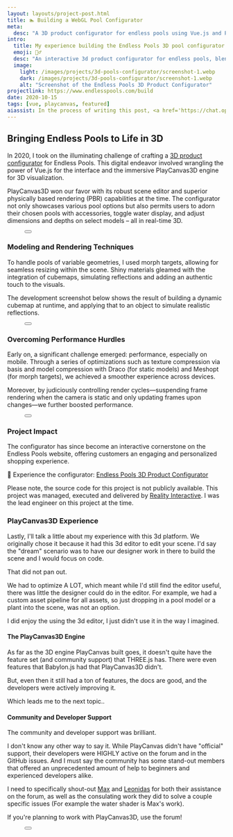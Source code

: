 ```yaml
---
layout: layouts/project-post.html
title: 🏊‍ Building a WebGL Pool Configurator
meta:
  desc: "A 3D product configurator for endless pools using Vue.js and PlayCanvas3D"
intro:
  title: My experience building the Endless Pools 3D pool configurator
  emoji: 🏊‍♂️
  desc: "An interactive 3d product configurator for endless pools, blending Vue.js and PlayCanvas3D."
  image:
    light: /images/projects/3d-pools-configurator/screenshot-1.webp
    dark: /images/projects/3d-pools-configurator/screenshot-1.webp
    alt: "Screenshot of the Endless Pools 3D Product Configurator"
projectlink: https://www.endlesspools.com/build
date: 2020-10-15
tags: [vue, playcanvas, featured]
aiassist: In the process of writing this post, <a href='https://chat.openai.com' target='_blank'>ChatGPT</a> was used to help verbalize my stream of consciousness. If some parts sound a little fancy, that would be why.
---
```


## Bringing Endless Pools to Life in 3D

In 2020, I took on the illuminating challenge of crafting a [3D product configurator](https://www.endlesspools.com/build) for Endless Pools. This digital endeavor involved wrangling the power of Vue.js for the interface and the immersive PlayCanvas3D engine for 3D visualization.

PlayCanvas3D won our favor with its robust scene editor and superior physically based rendering (PBR) capabilities at the time. The configurator not only showcases various pool options but also permits users to adorn their chosen pools with accessories, toggle water display, and adjust dimensions and depths on select models – all in real-time 3D.


<figure
  x-data="{
    imageSrc: '/images/projects/3d-pools-configurator/screenshot-2.webp',
    imageAlt: 'Another screenshot, this time inside and with a resizeabl pool',
    showImageOverlay: function (imageElem) {
      this.$dispatch('show-image-overlay', imageElem.src);
    },
  }">
  <button
    @click="showImageOverlay($event.target)"
    class="group h-52 md:h-96 w-full"
    >
    <img
      :src="imageSrc"
      :alt="imageAlt"
      width="100%"
      class="w-full h-full object-cover object-center rounded-2xl md:rounded-xl m-0 transition-opacity"
      loading="lazy">
    <figcaption
      class="w-full text-sm text-black dark:text-white text-right mt-2 -mb-2 pr-4"
      x-text="imageAlt"
    ></figcaption>
  </button>
</figure>

### Modeling and Rendering Techniques

To handle pools of variable geometries, I used morph targets, allowing for seamless resizing within the scene. Shiny materials gleamed with the integration of cubemaps, simulating reflections and adding an authentic touch to the visuals.

The development screenshot below shows the result of building a dynamic cubemap at runtime, and applying that to an object to simulate realistic reflections.

<figure
  x-data="{
    imageSrc: '/images/projects/3d-pools-configurator/screenshot-4.webp',
    imageAlt: 'A screenshot from when the dynamic cubemap lighting system was getting built.',
    showImageOverlay: function (imageElem) {
      this.$dispatch('show-image-overlay', imageElem.src);
    },
  }">
  <button
    @click="showImageOverlay($event.target)"
    class="group h-52 md:h-96 w-full"
    >
    <img
      :src="imageSrc"
      :alt="imageAlt"
      width="100%"
      class="w-full h-full object-cover object-center rounded-2xl md:rounded-xl m-0 transition-opacity"
      loading="lazy">
    <figcaption
      class="w-full text-sm text-black dark:text-white text-right mt-2 -mb-2 pr-4"
      x-text="imageAlt"
    ></figcaption>
  </button>
</figure>

### Overcoming Performance Hurdles

Early on, a significant challenge emerged: performance, especially on mobile. Through a series of optimizations such as texture compression via basis and model compression with Draco (for static models) and Meshopt (for morph targets), we achieved a smoother experience across devices.

Moreover, by judiciously controlling render cycles—suspending frame rendering when the camera is static and only updating frames upon changes—we further boosted performance.

<figure
  x-data="{
    imageSrc: '/images/projects/3d-pools-configurator/screenshot-3.webp',
    imageAlt: 'Screenshot of the Endless Pools 3D Product Configurator',
    showImageOverlay: function (imageElem) {
      this.$dispatch('show-image-overlay', imageElem.src);
    },
  }">
  <button
    @click="showImageOverlay($event.target)"
    class="group h-52 md:h-96 w-full"
    >
    <img
      :src="imageSrc"
      :alt="imageAlt"
      width="100%"
      class="w-full h-full object-cover object-center rounded-2xl md:rounded-xl m-0 transition-opacity"
      loading="lazy">
    <figcaption
      class="w-full text-sm text-black dark:text-white text-right mt-2 -mb-2 pr-4"
      x-text="imageAlt"
    ></figcaption>
  </button>
</figure>

### Project Impact

The configurator has since become an interactive cornerstone on the Endless Pools website, offering customers an engaging and personalized shopping experience.

🌊 Experience the configurator: [Endless Pools 3D Product Configurator](https://www.endlesspools.com/build)

Please note, the source code for this project is not publicly available. This project was managed, executed and delivered by [Reality Interactive](https://www.realityi.com/). I was the lead engineer on this project at the time.

### PlayCanvas3D Experience

Lastly, I'll talk a little about my experience with this 3d platform. We originally chose it because it had this 3d editor to edit your scene. I'd say the "dream" scenario was to have our designer work in there to build the scene and I would focus on code.

That did not pan out.

We had to optimize A LOT, which meant while I'd still find the editor useful, there was little the designer could do in the editor. For example, we had a custom asset pipeline for all assets, so just dropping in a pool model or a plant into the scene, was not an option.

I did enjoy the using the 3d editor, I just didn't use it in the way I imagined.

#### The PlayCanvas3D Engine

As far as the 3D engine PlayCanvas built goes, it doesn't quite have the feature set (and community support) that THREE.js has. There were even features that Babylon.js had that PlayCanvas3D didn't.

But, even then it still had a ton of features, the docs are good, and the developers were actively improving it.

Which leads me to the next topic..

#### Community and Developer Support

The community and developer support was brilliant.

I don't know any other way to say it. While PlayCanvas didn't have "official" support, their developers were HIGHLY active on the forum and in the GitHub issues. And I must say the community has some stand-out members that offered an unprecedented amount of help to beginners and experienced developers alike.

I need to specifically shout-out [Max](https://forum.playcanvas.com/u/max/summary) and [Leonidas](https://forum.playcanvas.com/u/leonidas/summary) for both their assistance on the forum, as well as the consulating work they did to solve a couple specific issues (For example the water shader is Max's work).

If you're planning to work with PlayCanvas3D, use the forum!

<figure
  x-data="{
    imageSrc: '/images/projects/3d-pools-configurator/screenshot-5.webp',
    imageAlt: 'Screenshot of my forum profile, 195 days on there and 5,000 posts read, the forum was my bible.',
    showImageOverlay: function (imageElem) {
      this.$dispatch('show-image-overlay', imageElem.src);
    },
  }">
  <button
    @click="showImageOverlay($event.target)"
    class="group h-52 md:h-96 w-full"
    >
    <img
      :src="imageSrc"
      :alt="imageAlt"
      width="100%"
      class="w-full h-full object-cover object-center rounded-2xl md:rounded-xl m-0 transition-opacity"
      loading="lazy">
    <figcaption
      class="w-full text-sm text-black dark:text-white text-right mt-2 -mb-2 pr-4"
      x-text="imageAlt"
    ></figcaption>
  </button>
</figure>
